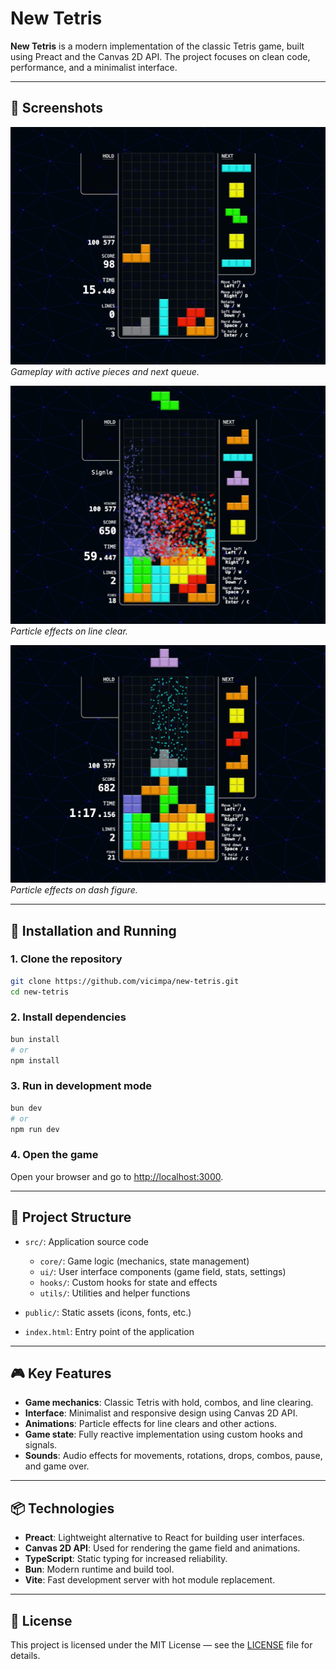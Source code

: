 # New Tetris

**New Tetris** is a modern implementation of the classic Tetris game, built using Preact and the Canvas 2D API. The project focuses on clean code, performance, and a minimalist interface.

---

## 📸 Screenshots

![Screenshot 1](screen/screen1.png)
*Gameplay with active pieces and next queue.*

![Screenshot 2](screen/screen2.png)
*Particle effects on line clear.*

![Screenshot 3](screen/screen3.png)
*Particle effects on dash figure.*

---

## 🚀 Installation and Running

### 1. Clone the repository

```bash
git clone https://github.com/vicimpa/new-tetris.git
cd new-tetris
```

### 2. Install dependencies

```bash
bun install
# or
npm install
```

### 3. Run in development mode

```bash
bun dev
# or
npm run dev
```

### 4. Open the game

Open your browser and go to [http://localhost:3000](http://localhost:3000).

---

## 🧩 Project Structure

* `src/`: Application source code

  * `core/`: Game logic (mechanics, state management)
  * `ui/`: User interface components (game field, stats, settings)
  * `hooks/`: Custom hooks for state and effects
  * `utils/`: Utilities and helper functions
* `public/`: Static assets (icons, fonts, etc.)
* `index.html`: Entry point of the application

---

## 🎮 Key Features

* **Game mechanics**: Classic Tetris with hold, combos, and line clearing.
* **Interface**: Minimalist and responsive design using Canvas 2D API.
* **Animations**: Particle effects for line clears and other actions.
* **Game state**: Fully reactive implementation using custom hooks and signals.
* **Sounds**: Audio effects for movements, rotations, drops, combos, pause, and game over.

---

## 📦 Technologies

* **Preact**: Lightweight alternative to React for building user interfaces.
* **Canvas 2D API**: Used for rendering the game field and animations.
* **TypeScript**: Static typing for increased reliability.
* **Bun**: Modern runtime and build tool.
* **Vite**: Fast development server with hot module replacement.

---

## 📄 License

This project is licensed under the MIT License — see the [LICENSE](LICENSE) file for details.
